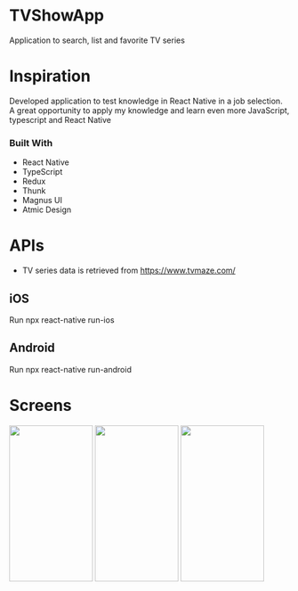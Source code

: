 # TVShowApp

Application to search, list and favorite TV series

# Inspiration

Developed application to test knowledge in React Native in a job selection. A great opportunity to apply my knowledge and learn even more JavaScript, typescript and React Native

### Built With

- React Native
- TypeScript
- Redux
- Thunk
- Magnus UI
- Atmic Design


# APIs

- TV series data is retrieved from https://www.tvmaze.com/

## iOS
 Run npx react-native run-ios
## Android
 Run npx react-native run-android

# Screens

<img src="https://user-images.githubusercontent.com/34358287/204424126-9856d7c9-b66f-4a01-a1f3-e55cb04debea.jpeg" width="150" height="280">
<img src="https://user-images.githubusercontent.com/34358287/204424133-0be9810b-3e85-47ec-a869-3642433ede32.jpeg" width="150" height="280">
<img src="https://user-images.githubusercontent.com/34358287/204424139-7bb8da40-5178-4639-99e1-49fa95163720.jpeg" width="150" height="280">

